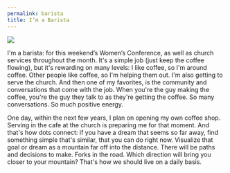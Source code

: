 ```yaml
---
permalink: barista
title: I’m a Barista
---
```


![][image-1]

I'm a barista: for this weekend’s Women’s Conference, as well as church services throughout the month. It's a simple job (just keep the coffee flowing), but it's rewarding on many levels: I like coffee, so I'm around coffee. Other people like coffee, so I'm helping them out. I'm also getting to serve the church. And then one of my favorites, is the community and conversations that come with the job. When you're the guy making the coffee, you're the guy they talk to as they're getting the coffee. So many conversations. So much positive energy.

One day, within the next few years, I plan on opening my own coffee shop. Serving in the cafe at the church is preparing me for that moment. And that's how dots connect: if you have a dream that seems so far away, find something simple that's similar, that you can do right now. Visualize that goal or dream as a mountain far off into the distance. There will be paths and decisions to make. Forks in the road. Which direction will bring you closer to your mountain? That's how we should live on a daily basis.

[image-1]:	https://i.imgur.com/mhxY0qW.jpg
